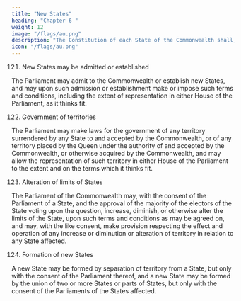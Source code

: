 ```yaml
---
title: "New States"
heading: "Chapter 6 "
weight: 12
image: "/flags/au.png"
description: "The Constitution of each State of the Commonwealth shall, subject to this Constitution, continue as at the establishment of the Commonwealth"
icon: "/flags/au.png"
---
```



121. New States may be admitted or established

The Parliament may admit to the Commonwealth or establish new States, and may upon such admission or establishment make or impose such terms and conditions, including the extent of representation in either House of the Parliament, as it thinks fit.

122. Government of territories

The Parliament may make laws for the government of any territory surrendered by any State to and accepted
by the Commonwealth, or of any territory placed by the Queen under the authority of and accepted by the Commonwealth, or otherwise acquired by the Commonwealth, and may allow the representation of such
territory in either House of the Parliament to the extent and on the terms which it thinks fit.

123. Alteration of limits of States

The Parliament of the Commonwealth may, with the consent of the Parliament of a State, and the approval of the majority of the electors of the State voting upon the question, increase, diminish, or otherwise alter the limits of the State, upon such terms and conditions as may be agreed on, and may, with the like consent, make provision respecting the effect and operation of any increase or diminution or alteration of territory in relation to any State affected.

124. Formation of new States

A new State may be formed by separation of territory from a State, but only with the consent of the Parliament
thereof, and a new State may be formed by the union of two or more States or parts of States, but only with the consent of the Parliaments of the States affected.


